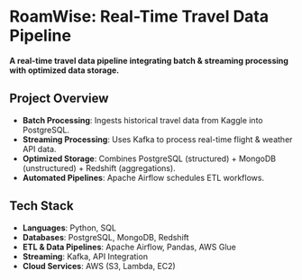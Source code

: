 # RoamWise: Real-Time Travel Data Pipeline
**A real-time travel data pipeline integrating batch & streaming processing with optimized data storage.**

## Project Overview
- **Batch Processing**: Ingests historical travel data from Kaggle into PostgreSQL.
- **Streaming Processing**: Uses Kafka to process real-time flight & weather API data.
- **Optimized Storage**: Combines PostgreSQL (structured) + MongoDB (unstructured) + Redshift (aggregations).
- **Automated Pipelines**: Apache Airflow schedules ETL workflows.

## Tech Stack
- **Languages**: Python, SQL
- **Databases**: PostgreSQL, MongoDB, Redshift
- **ETL & Data Pipelines**: Apache Airflow, Pandas, AWS Glue
- **Streaming**: Kafka, API Integration
- **Cloud Services**: AWS (S3, Lambda, EC2)
